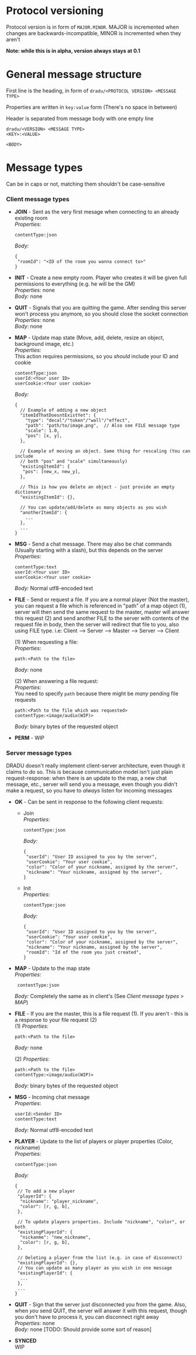 # Protocol versioning

Protocol version is in form of `MAJOR.MINOR`. MAJOR is incremented when changes
are backwards-incompatible, MINOR is incremented when they aren't

**Note: while this is in alpha, version always stays at 0.1**

# General message structure

First line is the heading, in form of `dradu/<PROTOCOL VERSION> <MESSAGE TYPE>`

Properties are written in `key:value` form (There's no space in between)

Header is separated from message body with one empty line

```
dradu/<VERSION> <MESSAGE TYPE>
<KEY>:<VALUE>

<BODY>
```

# Message types

Can be in caps or not, matching them shouldn't be case-sensitive

### Client message types

- **JOIN** - Sent as the very first mesage when connecting to an already existing room  
  _Properties:_  
  ```
  contentType:json
  ```

  _Body:_

  ```
  {
   "roomId": "<ID of the room you wanna connect to>"
  }
  ```

- **INIT** - Create a new empty room. Player who creates it will be given full permissions
  to everything (e.g. he will be the GM)  
  _Properties:_ none  
  _Body:_ none

- **QUIT** - Signals that you are quitting the game. After sending this server won't
  process you anymore, so you should close the socket connection  
  _Properties:_ none  
  _Body_: none

- **MAP** - Update map state (Move, add, delete, resize an object, background image, etc.)  
  _Properties:_  
  This action requires permissions, so you _should_ include your ID and cookie

  ```
  contentType:json
  userId:<Your user ID>
  userCookie:<Your user cookie>
  ```

  _Body:_

  ```json5
  {
    // Example of adding a new object
    "itemIdThatDoesntExistYet": {
      "type": "decal"/"token"/"wall"/"effect",
      "path": "path/to/image.png",  // Also see FILE message type
      "scale": 1.0,
      "pos": [x, y],
    },

    // Example of moving an object. Same thing for rescaling (You can include
    // both "pos" and "scale" simultaneously)
    "existingItemId": {
     "pos": [new_x, new_y],
    },

    // This is how you delete an object - just provide an empty dictionary
    "existingItemId": {},

    // You can update/add/delete as many objects as you wish
    "anotherItemId": {
      ...
    },
    ...
  }
  ```

- **MSG** - Send a chat message. There may also be chat commands (Usually starting with
  a slash), but this depends on the server  
  _Properties:_

  ```
  contentType:text
  userId:<Your user ID>
  userCookie:<Your user cookie>
  ```

  _Body:_
  Normal utf8-encoded text

- **FILE** - Send or request a file. If you are a normal player (Not the master), you can
  request a file which is referenced in "path" of a map object (1), server will
  then send the same request to the master, master will answer this request (2)
  and send another FILE to the server with contents of the request file in body,
  then the server will redirect that file to you, also using FILE type. i.e:
  Client --> Server --> Master --> Server --> Client  
  
  (1) When requesting a file:  
   _Properties:_

  ```
  path:<Path to the file>
  ```

  _Body:_
  none  
  
  (2) When answering a file request:  
   _Properties:_  
   You need to specify `path` because there might be _many_ pending file requests

  ```
  path:<Path to the file which was requested>
  contentType:<image/audio(WIP)>
  ```

  _Body:_
  binary bytes of the requested object

- **PERM** - WIP

### Server message types

DRADU doesn't really implement client-server architecture, even though it claims
to do so. This is because communication model isn't just plain request-response:
when there is an update to the map, a new chat message, etc., server will send
you a message, even though you didn't make a request, so you have to _always_
listen for incoming messages

- **OK** - Can be sent in response to the following client requests:

  - Join  
    _Properties:_

    ```
    contentType:json
    ```

    _Body:_

    ```json5
    {
     "userId": "User ID assigned to you by the server",
     "userCookie": "Your user cookie",
     "color": "Color of your nickname, assigned by the server",
     "nickname": "Your nickname, assigned by the server",
    }
    ```

  - Init  
    _Properties:_

    ```
    contentType:json
    ```

    _Body:_

    ```json5
    {
     "userId": "User ID assigned to you by the server",
     "userCookie": "Your user cookie",
     "color": "Color of your nickname, assigned by the server",
     "nickname": "Your nickname, assigned by the server",
     "roomId": "Id of the room you just created",
    }
    ```

- **MAP** - Update to the map state  
  _Properties:_
  
  ```
   contentType:json
  ```

  _Body:_ Completely the same as in client's (See _Client message types > MAP_)

- **FILE** - If you are the master, this is a file request (1). If you aren't - this is
  a response to your file request (2)  
  (1)
  _Properties:_

  ```
  path:<Path to the file>
  ```

  _Body:_ none
  
  (2)
  _Properties:_

  ```
  path:<Path to the file>
  contentType:<image/audio(WIP)>
  ```

  _Body:_
  binary bytes of the requested object

- **MSG** - Incoming chat message  
  _Properties_:

  ```
  userId:<Sender ID>
  contentType:text
  ```

  _Body:_ Normal utf8-encoded text

- **PLAYER** - Update to the list of players or player properties (Color, nickname)  
  _Properties:_

  ```
  contentType:json
  ```

  _Body:_

  ```json5
  {
   // To add a new player
   "playerId": {
    "nickname": "player_nickname",
    "color": [r, g, b],
   },

   // To update players properties. Include "nickname", "color", or both
   "existingPlayerId": {
    "nickanme": "new_nickname",
    "color": [r, g, b],
   },

   // Deleting a player from the list (e.g. in case of disconnect)
   "existingPlayerId": {},
   // You can update as many player as you wish in one message
   "existingPlayerId": {
    ...
   },
   ...
  }
  ```

- **QUIT** - Sign that the server just disconnected you from the game. Also, when _you_
  send QUIT, the server will answer it with this request, though you don't have
  to process it, you can disconnect right away  
  _Properties:_ none  
  _Body:_ none \[TODO: Should provide some sort of reason\]

- **SYNCED**  
  WIP
